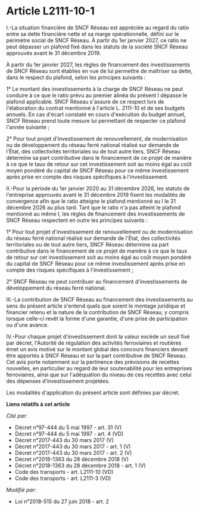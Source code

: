 # Article L2111-10-1

I.-La situation financière de SNCF Réseau est appréciée au regard du ratio entre sa dette financière nette et sa marge
opérationnelle, défini sur le périmètre social de SNCF Réseau. À partir du 1er janvier 2027, ce ratio ne peut dépasser un
plafond fixé dans les statuts de la société SNCF Réseau approuvés avant le 31 décembre 2019. 

À partir du 1er janvier 2027, les règles de financement des investissements de SNCF Réseau sont établies en vue de lui
permettre de maîtriser sa dette, dans le respect du plafond, selon les principes suivants : 

1° Le montant des investissements à la charge de SNCF Réseau ne peut conduire à ce que le ratio prévu au premier alinéa du
présent I dépasse le plafond applicable. SNCF Réseau s'assure de ce respect lors de l'élaboration du contrat mentionné à
l'article L. 2111-10 et de ses budgets annuels. En cas d'écart constaté en cours d'exécution du budget annuel, SNCF Réseau
prend toute mesure lui permettant de respecter ce plafond l'année suivante ; 

2° Pour tout projet d'investissement de renouvellement, de modernisation ou de développement du réseau ferré national réalisé
sur demande de l'État, des collectivités territoriales ou de tout autre tiers, SNCF Réseau détermine sa part contributive
dans le financement de ce projet de manière à ce que le taux de retour sur cet investissement soit au moins égal au coût
moyen pondéré du capital de SNCF Réseau pour ce même investissement après prise en compte des risques spécifiques à
l'investissement. 

II.-Pour la période du 1er janvier 2020 au 31 décembre 2026, les statuts de l'entreprise approuvés avant le 31 décembre 2019
fixent les modalités de convergence afin que le ratio atteigne le plafond mentionné au I le 31 décembre 2026 au plus tard.
Tant que le ratio n'a pas atteint le plafond mentionné au même I, les règles de financement des investissements de SNCF
Réseau respectent en outre les principes suivants : 

1° Pour tout projet d'investissement de renouvellement ou de modernisation du réseau ferré national réalisé sur demande de
l'État, des collectivités territoriales ou de tout autre tiers, SNCF Réseau détermine sa part contributive dans le
financement de ce projet de manière à ce que le taux de retour sur cet investissement soit au moins égal au coût moyen
pondéré du capital de SNCF Réseau pour ce même investissement après prise en compte des risques spécifiques à
l'investissement ; 

2° SNCF Réseau ne peut contribuer au financement d'investissements de développement du réseau ferré national. 

III.-La contribution de SNCF Réseau au financement des investissements au sens du présent article s'entend quels que soient
le montage juridique et financier retenu et la nature de la contribution de SNCF Réseau, y compris lorsque celle-ci revêt la
forme d'une garantie, d'une prise de participation ou d'une avance. 

IV.-Pour chaque projet d'investissement dont la valeur excède un seuil fixé par décret, l'Autorité de régulation des
activités ferroviaires et routières émet un avis motivé sur le montant global des concours financiers devant être apportés à
SNCF Réseau et sur la part contributive de SNCF Réseau. Cet avis porte notamment sur la pertinence des prévisions de recettes
nouvelles, en particulier au regard de leur soutenabilité pour les entreprises ferroviaires, ainsi que sur l'adéquation du
niveau de ces recettes avec celui des dépenses d'investissement projetées. 

Les modalités d'application du présent article sont définies par décret.

**Liens relatifs à cet article**

_Cité par_:

  - Décret n°97-444 du 5 mai 1997 - art. 31 (V)
  - Décret n°97-444 du 5 mai 1997 - art. 4 (VD)
  - Décret n°2017-443 du 30 mars 2017 (V)
  - Décret n°2017-443 du 30 mars 2017 - art. 1 (V)
  - Décret n°2017-443 du 30 mars 2017 - art. 2 (V)
  - Décret n°2018-1363 du 28 décembre 2018 (V)
  - Décret n°2018-1363 du 28 décembre 2018 - art. 1 (V)
  - Code des transports - art. L2111-10 (VD)
  - Code des transports - art. L2111-3 (VD)

_Modifié par_:

  - Loi n°2018-515 du 27 juin 2018 - art. 2
